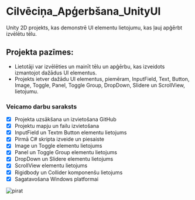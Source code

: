 # Cilvēciņa_Apģerbšana_UnityUI
Unity 2D projekts, kas demonstrē UI elementu lietojumu, kas ļauj apģērbt izvēlētu tēlu.

## Projekta pazīmes:
   - Lietotāji var izvēlēties un mainīt tēlu un apģērbu, kas izveidots izmantojot dažādus UI elementus.
   - Projekts ietver dažādu UI elementus, piemēram, InputField, Text, Button, Image, Toggle, Panel, Toggle Group, DropDown, Slidere un ScrollView, lietojumu.

### Veicamo darbu saraksts
- [x] Projekta uzsākšana un izvietošana GitHub
- [x] Projektu mapju un failu izvietošana
- [x] InputField un Textm Button elementu lietojums
- [x] Pirmā C# skripta izveide un piesaiste
- [x] Image un Toggle elementu lietojums
- [x] Panel un Toggle Group elementu lietojums
- [x] DropDown un Slidere elementu lietojums
- [x] ScrollView elementu lietojums
- [x] Rigidbody un Collider komponenšu lietojums
- [x] Sagatavošana Windows platformai

![pirat](https://github.com/EdmundsZaneribs/Cilvecina_Apgerbsana_UnityUI/assets/165994174/e62ff0d5-f147-416e-a7b6-8a3409594e89)
